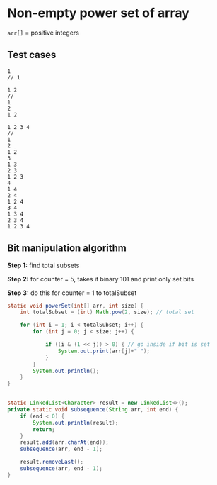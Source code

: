 # Non-empty power set of array

`arr[]` = positive integers

## Test cases

```
1
// 1

1 2 
//
1
2
1 2

1 2 3 4
//
1 
2 
1 2 
3 
1 3 
2 3 
1 2 3 
4 
1 4 
2 4 
1 2 4 
3 4 
1 3 4 
2 3 4 
1 2 3 4
```

## Bit manipulation algorithm

**Step 1:** find total subsets

**Step 2:** for counter = 5, takes it binary 101 and print only set bits

**Step 3:** do this for counter = 1 to totalSubset

```java
static void powerSet(int[] arr, int size) {
    int totalSubset = (int) Math.pow(2, size); // total set

    for (int i = 1; i < totalSubset; i++) {
        for (int j = 0; j < size; j++) {

            if ((i & (1 << j)) > 0) { // go inside if bit is set
                System.out.print(arr[j]+" ");
            }
        }
        System.out.println();
    }
} 


static LinkedList<Character> result = new LinkedList<>();
private static void subsequence(String arr, int end) {
    if (end < 0) {
        System.out.println(result);
        return;
    }
    result.add(arr.charAt(end));
    subsequence(arr, end - 1);

    result.removeLast();
    subsequence(arr, end - 1);
}
```
